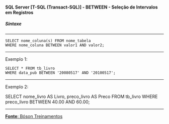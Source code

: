 #### SQL Server [T-SQL (Transact-SQL)] - BETWEEN - Seleção de Intervalos em Registros

##### Sintaxe
---

	SELECT nome_coluna(s) FROM nome_tabela
	WHERE nome_coluna BETWEEN valor1 AND valor2;
	
			
---
Exemplo 1:

	SELECT * FROM tb_livro
	WHERE data_pub BETWEEN '20080517' AND '20100517';
		
---
Exemplo 2:

SELECT nome_livro AS Livro, preco_livro AS Preco
FROM tb_livro
WHERE preco_livro BETWEEN 40.00 AND 60.00;
		
---

[**Fonte**: Bóson Treinamentos](https://youtube.com/playlist?list=PLucm8g_ezqNqI5cW3alteV5olcMCcHYRK&si=iTJ-F9uZb8Eff3QA)